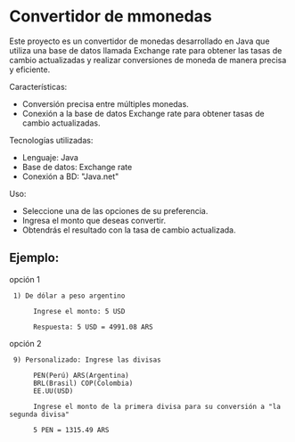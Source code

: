 # Convertidor de mmonedas

Este proyecto es un convertidor de monedas desarrollado en Java que utiliza una base de datos llamada Exchange rate para obtener las tasas de cambio actualizadas y realizar conversiones de moneda de manera precisa y eficiente.

Características:

 - Conversión precisa entre múltiples monedas.
 - Conexión a la base de datos Exchange rate para obtener tasas de cambio actualizadas.

Tecnologías utilizadas:

 - Lenguaje: Java
 - Base de datos: Exchange rate
 - Conexión a BD: "Java.net"

Uso: 

 - Seleccione una de las opciones de su preferencia.
 - Ingresa el monto que deseas convertir.
 - Obtendrás el resultado con la tasa de cambio actualizada.

## Ejemplo:

  opción 1

     1) De dólar a peso argentino

          Ingrese el monto: 5 USD

          Respuesta: 5 USD = 4991.08 ARS
  opción 2

     9) Personalizado: Ingrese las divisas
                            
          PEN(Perú) ARS(Argentina)
          BRL(Brasil) COP(Colombia)
          EE.UU(USD)

          Ingrese el monto de la primera divisa para su conversión a "la segunda divisa"

          5 PEN = 1315.49 ARS
     


     
   
